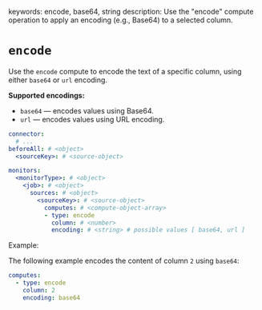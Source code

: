 keywords: encode, base64, string
description: Use the "encode" compute operation to apply an encoding (e.g., Base64) to a selected column.

# `encode`

Use the `encode` compute to encode the text of a specific column, using either `base64` or `url` encoding.

**Supported encodings:**
- `base64` — encodes values using Base64.
- `url` — encodes values using URL encoding.

```yaml
connector:
  # ...
beforeAll: # <object>
  <sourceKey>: # <source-object>

monitors:
  <monitorType>: # <object>
    <job>: # <object>
      sources: # <object>
        <sourceKey>: # <source-object>
          computes: # <compute-object-array>
          - type: encode
            column: # <number>
            encoding: # <string> # possible values [ base64, url ]
```
Example:

The following example encodes the content of column `2` using `base64`:

```yaml
computes:
  - type: encode
    column: 2
    encoding: base64
```